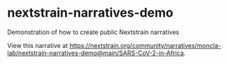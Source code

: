 # nextstrain-narratives-demo
Demonstration of how to create public Nextstrain narratives

View this narrative at https://nextstrain.org/community/narratives/moncla-lab/nextstrain-narratives-demo@main/SARS-CoV-2-in-Africa.
